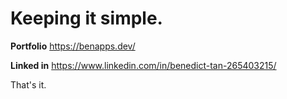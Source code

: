 # Keeping it simple.

**Portfolio** https://benapps.dev/ 

**Linked in** https://www.linkedin.com/in/benedict-tan-265403215/ 

That's it.
